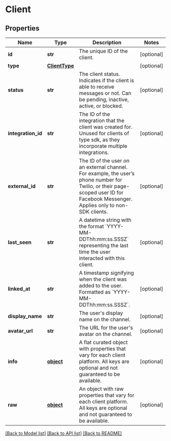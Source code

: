 # Client

## Properties
Name | Type | Description | Notes
------------ | ------------- | ------------- | -------------
**id** | **str** | The unique ID of the client. | [optional] 
**type** | [**ClientType**](ClientType.md) |  | [optional] 
**status** | **str** | The client status. Indicates if the client is able to receive messages or not. Can be pending, inactive, active, or blocked. | [optional] 
**integration_id** | **str** | The ID of the integration that the client was created for. Unused for clients of type sdk, as they incorporate multiple integrations. | [optional] 
**external_id** | **str** | The ID of the user on an external channel. For example, the user’s phone number for Twilio, or their page-scoped user ID for Facebook Messenger. Applies only to non-SDK clients. | [optional] 
**last_seen** | **str** | A datetime string with the format &#x60;YYYY-MM-DDThh:mm:ss.SSSZ&#x60; representing the last time the user interacted with this client. | [optional] 
**linked_at** | **str** | A timestamp signifying when the client was added to the user. Formatted as &#x60;YYYY-MM-DDThh:mm:ss.SSSZ&#x60;. | [optional] 
**display_name** | **str** | The user&#39;s display name on the channel. | [optional] 
**avatar_url** | **str** | The URL for the user&#39;s avatar on the channel. | [optional] 
**info** | [**object**](.md) | A flat curated object with properties that vary for each client platform. All keys are optional and not guaranteed to be available. | [optional] 
**raw** | [**object**](.md) | An object with raw properties that vary for each client platform. All keys are optional and not guaranteed to be available. | [optional] 

[[Back to Model list]](../README.md#documentation-for-models) [[Back to API list]](../README.md#documentation-for-api-endpoints) [[Back to README]](../README.md)


